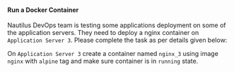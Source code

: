 #### Run a Docker Container

Nautilus DevOps team is testing some applications deployment on some of the application servers. They need to deploy a nginx container on `Application Server 3`. Please complete the task as per details given below:


On `Application Server 3` create a container named `nginx_3` using image `nginx` with `alpine` tag and make sure container is in `running` state.
